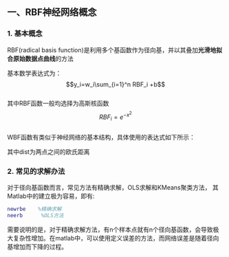 ## 一、RBF神经网络概念  
### 1. 基本概念  
RBF(radical basis function)是利用多个基函数作为径向基，并以其叠加**光滑地拟合原始数据点曲线**的方法  
  
基本数学表达式为：  
$$y_i=w_i\sum_{i=1}^n RBF_i +b$$  
其中RBF函数一般均选择为高斯核函数  
$$RBF_i=e^{-x^2}$$  
WBF函数有类似于神经网络的基本结构，具体使用的表达式如下所示：  
  
  
其中dist为两点之间的欧氏距离  
### 2. 常见的求解办法  
对于径向基函数而言，常见方法有精确求解，OLS求解和KMeans聚类方法， 其Matlab中的建立极为容易，即有:

```Matlab  
newrbe    %精确求解  
neerb      %OLS方法  
``` 

需要说明的是，对于精确求解方法，有n个样本点就有n个径向基函数，会导致极大复杂性增加。在matlab中，可以使用定义误差的方法，而网络误差是随着径向基增加而下降的过程。


